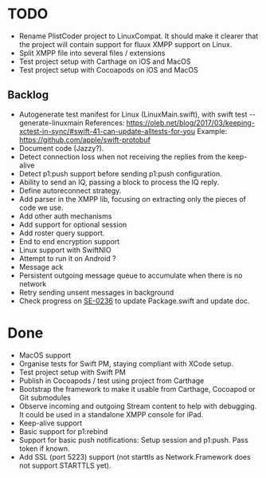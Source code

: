 # TODO

- Rename PlistCoder project to LinuxCompat. It should make it clearer that the project will
  contain support for fluux XMPP support on Linux.
- Split XMPP file into several files / extensions
- Test project setup with Carthage on iOS and MacOS
- Test project setup with Cocoapods on iOS and MacOS

## Backlog

- Autogenerate test manifest for Linux (LinuxMain.swift), with swift test --generate-linuxmain
  References: https://oleb.net/blog/2017/03/keeping-xctest-in-sync/#swift-41-can-update-alltests-for-you
  Example: https://github.com/apple/swift-protobuf
- Document code (Jazzy?).
- Detect connection loss when not receiving the replies from the keep-alive
- Detect p1:push support before sending p1:push configuration.
- Ability to send an IQ, passing a block to process the IQ reply.
- Define autoreconnect strategy.
- Add parser in the XMPP lib, focusing on extracting only the pieces of code we use.
- Add other auth mechanisms
- Add support for optional session
- Add roster query support.
- End to end encryption support
- Linux support with SwiftNIO
- Attempt to run it on Android ?
- Message ack
- Persistent outgoing message queue to accumulate when there is no network
- Retry sending unsent messages in background
- Check progress on [SE-0236](https://forums.swift.org/t/se-0236-package-manager-platform-deployment-settings/17992) to update Package.swift and update doc.

# Done

- MacOS support
- Organise tests for Swift PM, staying compliant with XCode setup.
- Test project setup with Swift PM
- Publish in Cocoapods / test using project from Carthage
- Bootstrap the framework to make it usable from Carthage, Cocoapod or Git submodules
- Observe incoming and outgoing Stream content to help with debugging. It could be used in a standalone XMPP console for iPad.
- Keep-alive support
- Basic support for p1:rebind
- Support for basic push notifications: Setup session and p1:push. Pass token if known.
- Add SSL (port 5223) support (not starttls as Network.Framework does not support STARTTLS yet).

